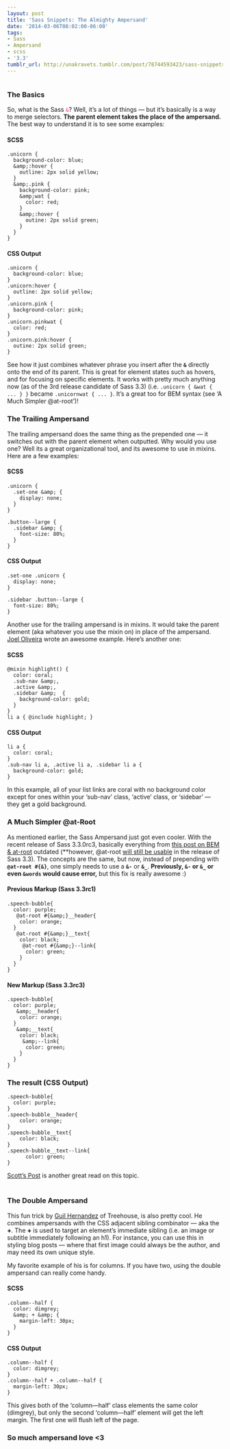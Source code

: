 ```yaml
---
layout: post
title: 'Sass Snippets: The Almighty Ampersand'
date: '2014-03-06T08:02:00-06:00'
tags:
- Sass
- Ampersand
- scss
- '3.3'
tumblr_url: http://unakravets.tumblr.com/post/78744593423/sass-snippets-the-almighty-ampersand
---
```

<img src="https://31.media.tumblr.com/2adcb547462d0c1332af3030ccda9f2d/tumblr_inline_n3tqzrPLlI1rk3ey5.gif" alt=""/>

<h3>The Basics</h3>

<p>So, what is the Sass <code style="color:hotpink; font-weight:800">&amp;</code>? Well, it&#8217;s a lot of things &#8212; but it&#8217;s basically is a way to merge selectors. <strong>The parent element takes the place of the ampersand.</strong> The best way to understand it is to see some examples:</p>

<h4>SCSS</h4>

```
.unicorn {
  background-color: blue;
  &amp;:hover {
    outline: 2px solid yellow;
  }
  &amp;.pink {
    background-color: pink;
    &amp;wat {
      color: red;
    }
    &amp;:hover {
      outine: 2px solid green;
    }
  }
}
```



<h4>CSS Output</h4>

```
.unicorn {
  background-color: blue;
}
.unicorn:hover {
  outline: 2px solid yellow;
}
.unicorn.pink {
  background-color: pink;
}
.unicorn.pinkwat {
  color: red;
}
.unicorn.pink:hover {
  outine: 2px solid green;
}
```



<p>See how it just combines whatever phrase you insert after the <code style="color:$color--hotpink; font-weight:800">&amp;</code> directly onto the end of its parent. This is great for element states such as hovers, and for focusing on specific elements. It works with pretty much anything now (as of the 3rd release candidate of Sass 3.3) (i.e. <code>.unicorn { &amp;wat { ... } }</code> became  <code>.unicornwat { ... }</code>. It&#8217;s a great too for BEM syntax (see &#8216;A Much Simpler @at-root&#8217;)!</p>

<h3>The Trailing Ampersand</h3>

<p>The trailing ampersand does the same thing as the prepended one &#8212; it switches out with the parent element when outputted. Why would you use one? Well its a great organizational tool, and its awesome to use in mixins. Here are a few examples:</p>

<h4>SCSS</h4>

```
.unicorn {
  .set-one &amp; {
    display: none;
  }
}

.button--large {
  .sidebar &amp; {
    font-size: 80%;
  }
}
```



<h4>CSS Output</h4>

```
.set-one .unicorn {
  display: none;
}

.sidebar .button--large {
  font-size: 80%;
}
```



<p>Another use for the trailing ampersand is in mixins. It would take the parent element (aka whatever you use the mixin on) in place of the ampersand. <a href="http://www.joeloliveira.com/2011/06/28/the-ampersand-a-killer-sass-feature/" target="_blank">Joel Oliveira</a> wrote an awesome example. Here&#8217;s another one:</p>

<h4>SCSS</h4>

```
@mixin highlight() {
  color: coral;
  .sub-nav &amp;, 
  .active &amp;, 
  .sidebar &amp;  {
    background-color: gold; 
  }
}
li a { @include highlight; }
```


<h4>CSS Output</h4>

```
li a {
  color: coral;
}
.sub-nav li a, .active li a, .sidebar li a {
  background-color: gold;
}
```



<p>In this example, all of your list links are coral with no background color except for ones within your &#8216;sub-nav&#8217; class, &#8216;active&#8217; class, or &#8216;sidebar&#8217; &#8212; they get a gold background.</p>

<h3>A Much Simpler @at-Root</h3>

<p>As mentioned earlier, the Sass Ampersand just got even cooler. With the recent release of Sass 3.3.0rc3, basically everything from <a href="http://blog.unakravets.com/post/64113156740/" target="_blank">this post on BEM &amp; at-root</a> outdated (**however, @at-root <a href="http://nex3.roughdraft.io/8050187" target="_blank"> will still be usable</a> in the release of Sass 3.3). The concepts are the same, but now, instead of prepending with <code style="color:$color--hotpink; font-weight:800">@at-root #{&amp;}</code>, one simply needs to use a <code style="color:$color--hotpink; font-weight:800">&amp;-</code> or <code style="color:$color--hotpink; font-weight:800">&amp;_</code>. <strong>Previously, <code>&amp;-</code> or <code>&amp;_</code> or even <code>&amp;words</code> would cause error,</strong>  but this fix is really awesome :)</p>

<h4> Previous Markup (Sass 3.3rc1) </h4>

```
.speech-bubble{
  color: purple;
   @at-root #{&amp;}__header{
    color: orange;
  }
   @at-root #{&amp;}__text{
    color: black;
     @at-root #{&amp;}--link{
      color: green;
    }
  }
}
```

<h4> New Markup (Sass 3.3rc3) </h4>

```
.speech-bubble{
  color: purple;
   &amp;__header{
    color: orange;
  }
   &amp;__text{
    color: black;
     &amp;--link{
      color: green;
    }
  }
}
```

<h3> The result (CSS Output) </h3>

```
.speech-bubble{
  color: purple; 
}
.speech-bubble__header{
    color: orange; 
}
.speech-bubble__text{
    color: black; 
}
.speech-bubble__text--link{
      color: green; 
}
```

<p><a href="http://www.alwaystwisted.com/post.php?s=2014-02-27-even-easier-bem-ing-with-sass-33" target="_blank">Scott&#8217;s Post</a> is another great read on this topic.
<br/><br/></p>

<h3>The Double Ampersand</h3>

<p>This fun trick by <a href="http://blog.teamtreehouse.com/sass-tip-double-ampersand-selector" target="_blank">Guil Hernandez</a> of Treehouse, is also pretty cool. He combines ampersands with the CSS adjacent sibling combinator &#8212; aka the <span style="color:$color--hotpink; font-weight:800">+</span>. The <span style="color:$color--hotpink; font-weight:800">+</span> is used to target an element’s immediate sibling (i.e. an image or subtitle immediately following an h1). For instance, you can use this in styling blog posts &#8212; where that first image could always be the author, and may need its own unique style.</p>

<p>My favorite example of his is for columns. If you have two, using the double ampersand can really come handy.</p>

<h4>SCSS</h4>

```
.column--half {
  color: dimgrey;
  &amp; + &amp; {
    margin-left: 30px;
  }
}
```


<h4>CSS Output </h4>

```
.column--half {
  color: dimgrey;
}
.column--half + .column--half {
  margin-left: 30px;
}
```


<p>This gives both of the &#8216;column&#8212;half&#8217; class elements the same color (dimgrey), but only the second &#8216;column&#8212;half&#8217; element will get the left margin. The first one will flush left of the page.</p>

<h3>So much ampersand love &lt;3</h3>
